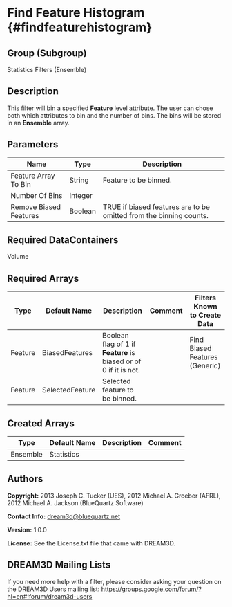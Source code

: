 Find Feature Histogram {#findfeaturehistogram}
==========

## Group (Subgroup) ##
Statistics Filters (Ensemble)

## Description ##
This filter will bin a specified **Feature** level attribute.  The user can chose both which attributes to bin and the number of bins.  The bins will be stored in an **Ensemble** array.

## Parameters ##

| Name | Type | Description |
|------|------| ----------- |
| Feature Array To Bin | String | Feature to be binned. |
| Number Of Bins | Integer | |
| Remove Biased Features | Boolean | TRUE if biased features are to be omitted from the binning counts. |

## Required DataContainers ##
Volume

## Required Arrays ##

| Type | Default Name | Description | Comment | Filters Known to Create Data |
|------|--------------|-------------|---------|-----|
| Feature | BiasedFeatures | Boolean flag of 1 if **Feature** is biased or of 0 if it is not. | | Find Biased Features (Generic) |
| Feature | SelectedFeature | Selected feature to be binned. | | |


## Created Arrays ##
| Type | Default Name | Description | Comment |
|------|--------------|-------------|---------|
| Ensemble | Statistics |  |  |

## Authors ##

**Copyright:** 2013 Joseph C. Tucker (UES), 2012 Michael A. Groeber (AFRL), 2012 Michael A. Jackson (BlueQuartz Software)

**Contact Info:** dream3d@bluequartz.net

**Version:** 1.0.0

**License:**  See the License.txt file that came with DREAM3D.




## DREAM3D Mailing Lists ##

If you need more help with a filter, please consider asking your question on the DREAM3D Users mailing list:
https://groups.google.com/forum/?hl=en#!forum/dream3d-users



